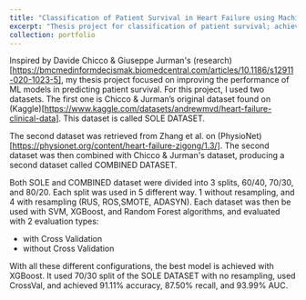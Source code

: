 ```yaml
---
title: "Classification of Patient Survival in Heart Failure using Machine Learning for Imbalanced Datasets."
excerpt: "Thesis project for classification of patient survival; achieved 91.11% accuracy, 87.50% recall, and 93.99% AUC. <br/><figure style="width: 300px" class="align-center"><img src='/images/porto1_thesisFlow.png'></figure>"
collection: portfolio
---
```


Inspired by Davide Chicco & Giuseppe Jurman's (research)[https://bmcmedinformdecismak.biomedcentral.com/articles/10.1186/s12911-020-1023-5], my thesis project focused on improving the performance of ML models in predicting patient survival. For this project, I used two datasets. The first one is Chicco & Jurman’s original dataset found on (Kaggle)[https://www.kaggle.com/datasets/andrewmvd/heart-failure-clinical-data]. This dataset is called SOLE DATASET. 

The second dataset was retrieved from Zhang et al. on (PhysioNet)[https://physionet.org/content/heart-failure-zigong/1.3/]. The second dataset was then combined with Chicco & Jurman's dataset, producing a second dataset called COMBINED DATASET.

Both SOLE and COMBINED dataset were divided into 3 splits, 60/40, 70/30, and 80/20. Each split was used in 5 different way. 1 without resampling, and 4 with resampling (RUS, ROS,SMOTE, ADASYN). Each dataset was then be used with SVM, XGBoost, and Random Forest algorithms, and evaluated with 2 evaluation types: 
* with Cross Validation
* without Cross Validation

With all these different configurations, the best model is achieved with XGBoost. It used 70/30 split of the SOLE DATASET with no resampling, used CrossVal, and achieved  91.11% accuracy, 87.50% recall, and 93.99% AUC.